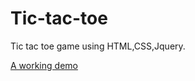 # Tic-tac-toe
Tic tac toe game using HTML,CSS,Jquery.

[A working demo](https://codepen.io/shubhshrma/full/eEEoxV/)
